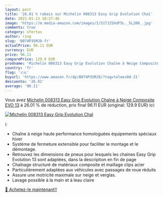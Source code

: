 ```yaml
---
layout: post
title: '26.01 % rabais sur Michelin 008313 Easy Grip Evolution Chaî'
date: 2021-01-13 18:27:46
image: 'https://m.media-amazon.com/images/I/51TJ2ShdF5L._SL200_.jpg'
comments: true
category: ofertas
author: ring
slug: 'B074P3SMJ8-fr'
actualPrice: 96.11 EUR
currency: EUR
price: 96.11
comparePrice: 129.9 EUR
prodname: 'Michelin 008313 Easy Grip Evolution Chaîne à Neige Composite  EVO 13'
country: 'fr'
flag: '🇫🇷'
buyurl: 'https://www.amazon.fr/dp/B074P3SMJ8/?tag=tolees0d-21'
descuento: '26.01'
average: '96.11'
---
```


Vous avez [Michelin 008313 Easy Grip Evolution Chaîne à Neige Composite  EVO 13](https://www.amazon.fr/dp/B074P3SMJ8/?tag=tolees0d-21)  à  26.01 % de réduction, prix final  96.11 EUR (original: 129.9 EUR) ici:

[![Michelin 008313 Easy Grip Evolution Chaî](https://m.media-amazon.com/images/I/51TJ2ShdF5L._SL200_.jpg)](https://www.amazon.fr/dp/B074P3SMJ8/?tag=tolees0d-21)

ℹ️:

- Chaîne à neige haute performance homologuées équipements spéciaux hiver
- Système de fermeture extensible pour faciliter le montage et le démontage.
- Retrouvez les dimensions de pneus pour lesquels les chaines Easy Grip Evolution 13 sont adaptées, dans la description en fin de page
- Chaînage structuré de matériaux composite et maillage clips acier
- Particulièrement adaptées aux véhicules avec passages de roue réduits
- Assure une motricité maximale sur neige et verglas.
- Lavage possible à la main et à leau claire

[🛒 Achetez-le maintenant!!](https://www.amazon.fr/dp/B074P3SMJ8/?tag=tolees0d-21)
